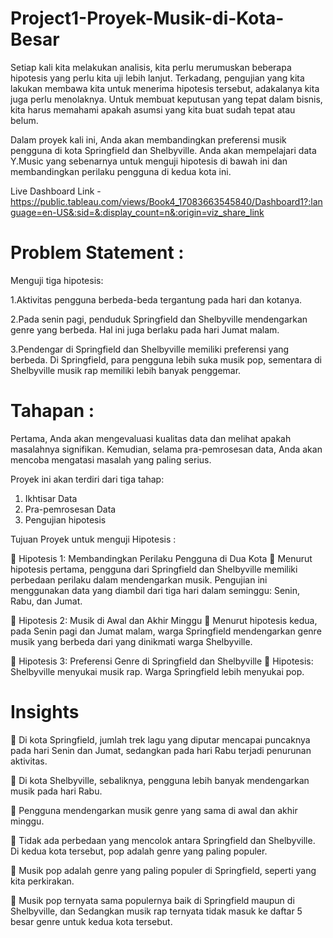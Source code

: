 # Project1-Proyek-Musik-di-Kota-Besar
Setiap kali kita melakukan analisis, kita perlu merumuskan beberapa hipotesis yang perlu kita uji lebih lanjut. Terkadang, pengujian yang kita lakukan membawa
kita untuk menerima hipotesis tersebut, adakalanya kita juga perlu menolaknya. Untuk membuat keputusan yang tepat dalam bisnis, kita harus memahami
apakah asumsi yang kita buat sudah tepat atau belum.

Dalam proyek kali ini, Anda akan membandingkan preferensi musik pengguna di kota Springfield dan Shelbyville. Anda akan mempelajari data Y.Music yang 
sebenarnya untuk menguji hipotesis di bawah ini dan membandingkan perilaku pengguna di kedua kota ini.

Live Dashboard Link - https://public.tableau.com/views/Book4_17083663545840/Dashboard1?:language=en-US&:sid=&:display_count=n&:origin=viz_share_link 

# Problem Statement : 
Menguji tiga hipotesis:

1.Aktivitas pengguna berbeda-beda tergantung pada hari dan kotanya.

2.Pada senin pagi, penduduk Springfield dan Shelbyville mendengarkan genre yang berbeda. Hal ini juga berlaku pada hari Jumat malam.

3.Pendengar di Springfield dan Shelbyville memiliki preferensi yang berbeda. Di Springfield, para pengguna lebih suka musik pop, sementara di Shelbyville musik rap memiliki lebih banyak penggemar.

# Tahapan :
Pertama, Anda akan mengevaluasi kualitas data dan melihat apakah masalahnya signifikan. Kemudian, selama pra-pemrosesan data, Anda akan mencoba
mengatasi masalah yang paling serius.

Proyek ini akan terdiri dari tiga tahap:

1. Ikhtisar Data
2. Pra-pemrosesan Data
3. Pengujian hipotesis

Tujuan Proyek untuk menguji Hipotesis :

 Hipotesis 1: Membandingkan Perilaku Pengguna di Dua Kota
 Menurut hipotesis pertama, pengguna dari Springfield dan Shelbyville memiliki perbedaan perilaku dalam mendengarkan musik. Pengujian ini menggunakan data yang diambil dari tiga hari dalam seminggu: Senin, 
Rabu, dan Jumat.

 Hipotesis 2: Musik di Awal dan Akhir Minggu
 Menurut hipotesis kedua, pada Senin pagi dan Jumat malam, warga Springfield mendengarkan genre musik yang berbeda dari yang dinikmati warga Shelbyville.

 Hipotesis 3: Preferensi Genre di Springfield dan Shelbyville
 Hipotesis: Shelbyville menyukai musik rap. Warga Springfield lebih menyukai pop.

# Insights
 Di kota Springfield, jumlah trek lagu yang diputar mencapai puncaknya pada hari Senin dan Jumat, sedangkan pada hari Rabu terjadi penurunan aktivitas.

 Di kota Shelbyville, sebaliknya, pengguna lebih banyak mendengarkan musik pada hari Rabu.

 Pengguna mendengarkan musik genre yang sama di awal dan akhir minggu.

 Tidak ada perbedaan yang mencolok antara Springfield dan Shelbyville. Di kedua kota tersebut, pop adalah genre yang paling populer.

 Musik pop adalah genre yang paling populer di Springfield, seperti yang kita perkirakan.

 Musik pop ternyata sama populernya baik di Springfield maupun di Shelbyville, dan Sedangkan musik rap ternyata tidak masuk ke daftar 5 besar genre untuk kedua kota tersebut.
